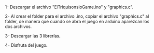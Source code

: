 1- Descargar el archivo "ElTriquisonsioGame.ino" y "graphics.c".     

2- Al crear el folder para el archivo .ino, copiar el archivo "graphics.c" al folder, de manera que cuando se abra el juego en arduino aparezcan los dos archivos.

3- Descargar las 3 librerías.

4- Disfruta del juego.
